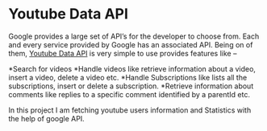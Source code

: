 # Youtube Data API
 Google provides a large set of API’s for the developer to choose from. Each and every service provided by Google has an associated API. Being on of them, [Youtube Data API](https://developers.google.com/youtube/v3/docs) is very simple to use provides features like –

*Search for videos
*Handle videos like retrieve information about a video, insert a video, delete a video etc.
*Handle Subscriptions like lists all the subscriptions, insert or delete a subscription.
*Retrieve information about comments like replies to a specific comment identified by a parentId etc.

In this project I am fetching youtube users information and Statistics with the help of google API.

